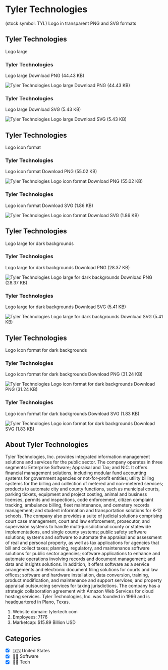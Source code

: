 # Tyler Technologies
 (stock symbol: TYL) Logo in transparent PNG and SVG formats

## Tyler Technologies
 Logo large

### Tyler Technologies
 Logo large Download PNG (44.43 KB)

![Tyler Technologies
 Logo large Download PNG (44.43 KB)](/img/orig/TYL_BIG-05510ec1.png)

### Tyler Technologies
 Logo large Download SVG (5.43 KB)

![Tyler Technologies
 Logo large Download SVG (5.43 KB)](/img/orig/TYL_BIG-03f5c5cb.svg)

## Tyler Technologies
 Logo icon format

### Tyler Technologies
 Logo icon format Download PNG (55.02 KB)

![Tyler Technologies
 Logo icon format Download PNG (55.02 KB)](/img/orig/TYL-4715aeb5.png)

### Tyler Technologies
 Logo icon format Download SVG (1.86 KB)

![Tyler Technologies
 Logo icon format Download SVG (1.86 KB)](/img/orig/TYL-bfe1e8fc.svg)

## Tyler Technologies
 Logo large for dark backgrounds

### Tyler Technologies
 Logo large for dark backgrounds Download PNG (28.37 KB)

![Tyler Technologies
 Logo large for dark backgrounds Download PNG (28.37 KB)](/img/orig/TYL_BIG.D-22bd2701.png)

### Tyler Technologies
 Logo large for dark backgrounds Download SVG (5.41 KB)

![Tyler Technologies
 Logo large for dark backgrounds Download SVG (5.41 KB)](/img/orig/TYL_BIG.D-390538d1.svg)

## Tyler Technologies
 Logo icon format for dark backgrounds

### Tyler Technologies
 Logo icon format for dark backgrounds Download PNG (31.24 KB)

![Tyler Technologies
 Logo icon format for dark backgrounds Download PNG (31.24 KB)](/img/orig/TYL.D-f5eee457.png)

### Tyler Technologies
 Logo icon format for dark backgrounds Download SVG (1.83 KB)

![Tyler Technologies
 Logo icon format for dark backgrounds Download SVG (1.83 KB)](/img/orig/TYL.D-c3c59cf5.svg)

## About Tyler Technologies


Tyler Technologies, Inc. provides integrated information management solutions and services for the public sector. The company operates in three segments: Enterprise Software; Appraisal and Tax; and NIC. It offers financial management solutions, including modular fund accounting systems for government agencies or not-for-profit entities; utility billing systems for the billing and collection of metered and non-metered services; products to automate city and county functions, such as municipal courts, parking tickets, equipment and project costing, animal and business licenses, permits and inspections, code enforcement, citizen complaint tracking, ambulance billing, fleet maintenance, and cemetery records management; and student information and transportation solutions for K-12 schools. The company also provides a suite of judicial solutions comprising court case management, court and law enforcement, prosecutor, and supervision systems to handle multi-jurisdictional county or statewide implementations, and single county systems; public safety software solutions; systems and software to automate the appraisal and assessment of real and personal property, as well as tax applications for agencies that bill and collect taxes; planning, regulatory, and maintenance software solutions for public sector agencies; software applications to enhance and automate operations involving records and document management; and data and insights solutions. In addition, it offers software as a service arrangements and electronic document filing solutions for courts and law offices; software and hardware installation, data conversion, training, product modification, and maintenance and support services; and property appraisal outsourcing services for taxing jurisdictions. The company has a strategic collaboration agreement with Amazon Web Services for cloud hosting services. Tyler Technologies, Inc. was founded in 1966 and is headquartered in Plano, Texas.

1. Website domain: tylertech.com
2. Employees: 7176
3. Marketcap: $15.89 Billion USD


## Categories
- [x] 🇺🇸 United States
- [x] 👨‍💻 Software
- [x] 👩‍💻 Tech

